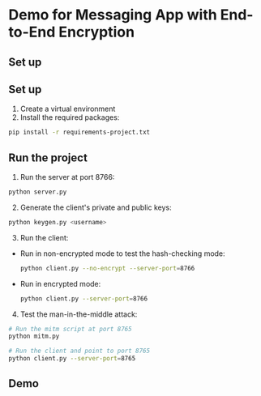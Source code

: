 # Demo for Messaging App with End-to-End Encryption

## Set up

## Set up

1. Create a virtual environment
2. Install the required packages: 

```bash
pip install -r requirements-project.txt
```

## Run the project

1. Run the server at port 8766:

```bash
python server.py
```

2. Generate the client's private and public keys:

```bash
python keygen.py <username>
```

3. Run the client:

  - Run in non-encrypted mode to test the hash-checking mode:

	```bash
	python client.py --no-encrypt --server-port=8766
	```

  - Run in encrypted mode:

	```bash
	python client.py --server-port=8766
	```

4. Test the man-in-the-middle attack:

  ```bash
  # Run the mitm script at port 8765
  python mitm.py

  # Run the client and point to port 8765
  python client.py --server-port=8765
  ```

## Demo


